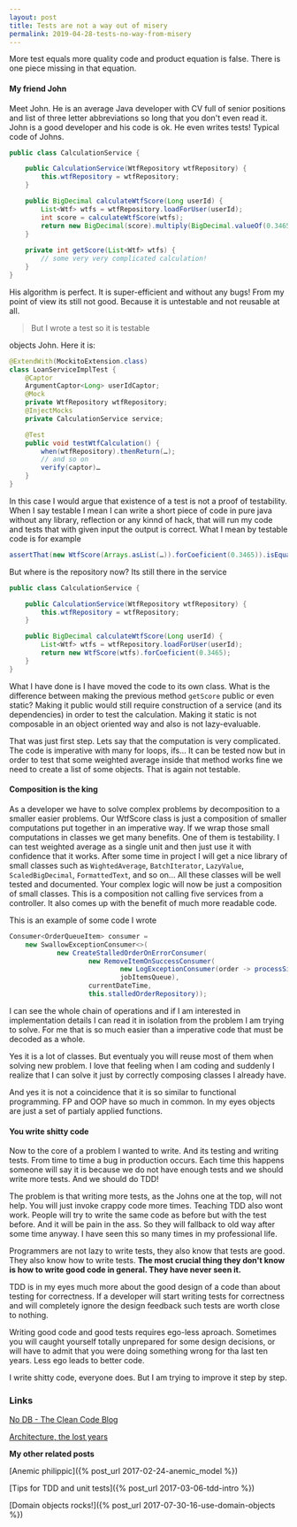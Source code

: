 ```yaml
---
layout: post
title: Tests are not a way out of misery
permalink: 2019-04-28-tests-no-way-from-misery
---
```


More test equals more quality code and product equation is false. There is one piece missing in that equation. 

#### My friend John
Meet John. He is an average Java developer with CV full of senior positions and list of three letter abbreviations so long that you don't even read it.
John is a good developer and his code is ok. He even writes tests! 
Typical code of Johns. 

```java
public class CalculationService {

    public CalculationService(WtfRepository wtfRepository) {
        this.wtfRepository = wtfRepository;
    }

    public BigDecimal calculateWtfScore(Long userId) {
        List<Wtf> wtfs = wtfRepository.loadForUser(userId);
        int score = calculateWtfScore(wtfs);
        return new BigDecimal(score).multiply(BigDecimal.valueOf(0.3465));
    }
    
    private int getScore(List<Wtf> wtfs) {
        // some very very complicated calculation!
    }
}
```

His algorithm is perfect. It is super-efficient and without any bugs! From my point of view its still not good. Because it is untestable and not reusable at all. 

> But I wrote a test so it is testable 

objects John. Here it is:

```java
@ExtendWith(MockitoExtension.class)
class LoanServiceImplTest {
	@Captor
    ArgumentCaptor<Long> userIdCaptor;
    @Mock
    private WtfRepository wtfRepository;
    @InjectMocks
    private CalculationService service;

    @Test
    public void testWtfCalculation() {
    	when(wtfRepository).thenReturn(…);
    	// and so on
    	verify(captor)…
    }
}
```

In this case I would argue that existence of a test is not a proof of testability. When I say testable I mean I can write a short piece of code in pure java without any library, reflection or any kinnd of hack, that will run my code and tests that with given input the output is correct.
What I mean by testable code is for example

```java
assertThat(new WtfScore(Arrays.asList(…)).forCoeficient(0.3465)).isEqualTo(xyz);
```

But where is the repository now? 
Its still there in the service 

```java
public class CalculationService {

    public CalculationService(WtfRepository wtfRepository) {
        this.wtfRepository = wtfRepository;
    }

    public BigDecimal calculateWtfScore(Long userId) {
        List<Wtf> wtfs = wtfRepository.loadForUser(userId);
        return new WtfScore(wtfs).forCoeficient(0.3465);
    }    
}
```

What I have done is I have moved the code to its own class. What is the difference between making the previous method `getScore` public or even static?
Making it public would still require construction of a service (and its dependencies) in order to test the calculation. 
Making it static is not composable in an object oriented way and also is not lazy-evaluable. 

That was just first step. Lets say that the computation is very complicated. The code is imperative with many for loops, ifs...
It can be tested now but in order to test that some weighted average inside that method works fine we need to create a list of some objects. That is again not testable.

#### Composition is the king

As a developer we have to solve complex problems by decomposition to a smaller easier problems. 
Our WtfScore class is just a composition of smaller computations put together in an imperative way. If we wrap those small computations in classes we get many benefits.
One of them is testability. I can test weighted average as a single unit and then just use it with confidence that it works. After some time in project I will get a nice library of small classes such as `WightedAverage`, `BatchIterator`, `LazyValue`, `ScaledBigDecimal`, `FormattedText`, and so on... 
All these classes will be well tested and documented. Your complex logic will now be just a composition of small classes.
This is a composition not calling five services from a controller.
It also comes up with the benefit of much more readable code. 

This is an example of some code I wrote

```java
Consumer<OrderQueueItem> consumer =
    new SwallowExceptionConsumer<>( 
            new CreateStalledOrderOnErrorConsumer(
                    new RemoveItemOnSuccessConsumer(
                            new LogExceptionConsumer(order -> processSingleOrder(order, currentDateTime)),
                            jobItemsQueue),
                    currentDateTime,
                    this.stalledOrderRepository));
```

I can see the whole chain of operations and if I am interested in implementation details I can read it in isolation from the problem I am trying to solve. For me that is so much easier than a imperative code that must be decoded as a whole. 

Yes it is a lot of classes. But eventualy you will reuse most of them when solving new problem. I love that feeling when I am coding and suddenly I realize that I can solve it just by correctly composing classes I already have. 

And yes it is not a coincidence that it is so similar to functional programming. FP and OOP have so much in common. In my eyes objects are just a set of partialy applied functions. 

#### You write shitty code

Now to the core of a problem I wanted to write. And its testing and writing tests. From time to time a bug in production occurs. Each time this happens someone will say it is because we do not have enough tests and we should write more tests. And we should do TDD! 

The problem is that writing more tests, as the Johns one at the top, will not help. You will just invoke crappy code more times. 
Teaching TDD also wont work. People will try to write the same code as before but with the test before. And it will be pain in the ass. So they will fallback to old way after some time anyway. I have seen this so many times in my professional life.

Programmers are not lazy to write tests, they also know that tests are good. They also know how to write tests. 
**The most crucial thing they don't know is how to write good code in general. They have never seen it.**

TDD is in my eyes much more about the good design of a code than about testing for correctness.
If a developer will start writing tests for correctness and will completely ignore the design feedback such tests are worth close to nothing. 

Writing good code and good tests requires ego-less aproach. Sometimes you will caught yourself totally unprepared for some design decisions, or will have to admit that you were doing something wrong for tha last ten years. Less ego leads to better code.

I write shitty code, everyone does. But I am trying to improve it step by step.

### Links

[No DB - The Clean Code Blog](https://blog.cleancoder.com/uncle-bob/2012/05/15/NODB.html)

[Architecture, the lost years](https://www.youtube.com/watch?v=HhNIttd87xs) 

**My other related posts**

[Anemic philippic]({% post_url 2017-02-24-anemic_model %})

[Tips for TDD and unit tests]({% post_url 2017-03-06-tdd-intro %})

[Domain objects rocks!]({% post_url 2017-07-30-16-use-domain-objects %})

